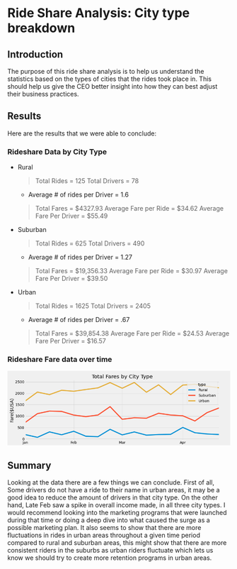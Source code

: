 # Ride Share Analysis: City type breakdown
 
## Introduction
The purpose of this ride share analysis is to help us understand the statistics based on the types of cities that the rides took place in. This should help us give the CEO better insight into how they can best adjust their business practices.
 
## Results
Here are the results that we were able to conclude:
 
### Rideshare Data by City Type
 * Rural
    > Total Rides = 125
    > Total Drivers = 78
     - Average # of rides per Driver = 1.6
    > Total Fares = $4327.93
    > Average Fare per Ride = $34.62
    > Average Fare Per Driver = $55.49
 * Suburban
    > Total Rides = 625
    > Total Drivers = 490
     - Average # of rides per Driver = 1.27
    > Total Fares = $19,356.33
    > Average Fare per Ride = $30.97
    > Average Fare Per Driver = $39.50
 * Urban
    > Total Rides = 1625
    > Total Drivers = 2405
     - Average # of rides per Driver = .67
    > Total Fares = $39,854.38
    > Average Fare per Ride = $24.53
    > Average Fare Per Driver = $16.57
 
### Rideshare Fare data over time
![Rideshare](PyBer_fare_summary.png)
 
## Summary
Looking at the data there are a few things we can conclude. First of all, Some drivers do not have a ride to their name in urban areas, it may be a good idea to reduce the amount of drivers in that city type. On the other hand, Late Feb saw a spike in overall income made, in all three city types. I would recommend looking into the marketing programs that were launched during that time or doing a deep dive into what caused the surge as a possible marketing plan. It also seems to show that there are more fluctuations in rides in urban areas throughout a given time period compared to rural and suburban areas, this might show that there are more consistent riders in the suburbs as urban riders fluctuate which lets us know we should try to create more retention programs in urban areas.

